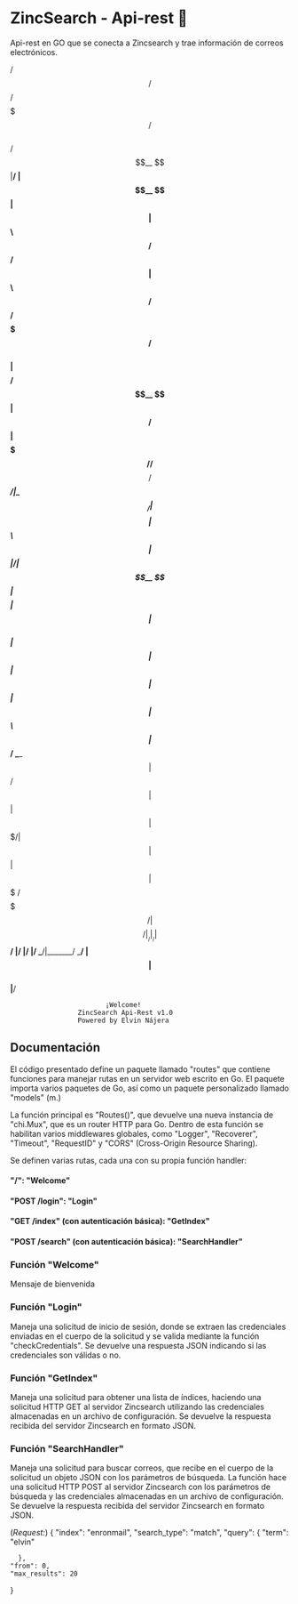 # ZincSearch - Api-rest :postbox:
Api-rest en GO que se conecta a Zincsearch y trae información de correos electrónicos.


  /$$$$$$            /$$         /$$$$$$$                        /$$    
 /$$__  $$          |__/        | $$__  $$                      | $$    
| $$  \ $$  /$$$$$$  /$$        | $$  \ $$  /$$$$$$   /$$$$$$$ /$$$$$$  
| $$$$$$$$ /$$__  $$| $$ /$$$$$$| $$$$$$$/ /$$__  $$ /$$_____/|_  $$_/  
| $$__  $$| $$  \ $$| $$|______/| $$__  $$| $$$$$$$$|  $$$$$$   | $$    
| $$  | $$| $$  | $$| $$        | $$  \ $$| $$_____/ \____  $$  | $$ /$$
| $$  | $$| $$$$$$$/| $$        | $$  | $$|  $$$$$$$ /$$$$$$$/  |  $$$$/
|__/  |__/| $$____/ |__/        |__/  |__/ \_______/|_______/    \___/ 
          | $$                                                          
          | $$                                                          
          |__/                                                              
	
                            ¡Welcome!		  
                     ZincSearch Api-Rest v1.0          
                     Powered by Elvin Nájera   


## Documentación
El código presentado define un paquete llamado "routes" que contiene funciones para manejar rutas en un servidor web escrito en Go. El paquete importa varios paquetes de Go, así como un paquete personalizado llamado "models" (m.)

La función principal es "Routes()", que devuelve una nueva instancia de "chi.Mux", que es un router HTTP para Go. Dentro de esta función se habilitan varios middlewares globales, como "Logger", "Recoverer", "Timeout", "RequestID" y "CORS" (Cross-Origin Resource Sharing).

Se definen varias rutas, cada una con su propia función handler:

#### "/": "Welcome"
#### "POST /login": "Login"
#### "GET /index" (con autenticación básica): "GetIndex"
#### "POST /search" (con autenticación básica): "SearchHandler"

### Función "Welcome" 
Mensaje de bienvenida

### Función "Login" 
Maneja una solicitud de inicio de sesión, donde se extraen las credenciales enviadas en el cuerpo de la solicitud y se valida mediante la función "checkCredentials". Se devuelve una respuesta JSON indicando si las credenciales son válidas o no.

### Función "GetIndex"
Maneja una solicitud para obtener una lista de índices, haciendo una solicitud HTTP GET al servidor Zincsearch utilizando las credenciales almacenadas en un archivo de configuración. Se devuelve la respuesta recibida del servidor Zincsearch en formato JSON.

### Función "SearchHandler"
Maneja una solicitud para buscar correos, que recibe en el cuerpo de la solicitud un objeto JSON con los parámetros de búsqueda. La función hace una solicitud HTTP POST al servidor Zincsearch con los parámetros de búsqueda y las credenciales almacenadas en un archivo de configuración. Se devuelve la respuesta recibida del servidor Zincsearch en formato JSON.

(*Request:*)
{
   "index": "enronmail",
   "search_type": "match",
    "query":
      {
            "term": "elvin"
           
      },
    "from": 0,
    "max_results": 20
             
 }

